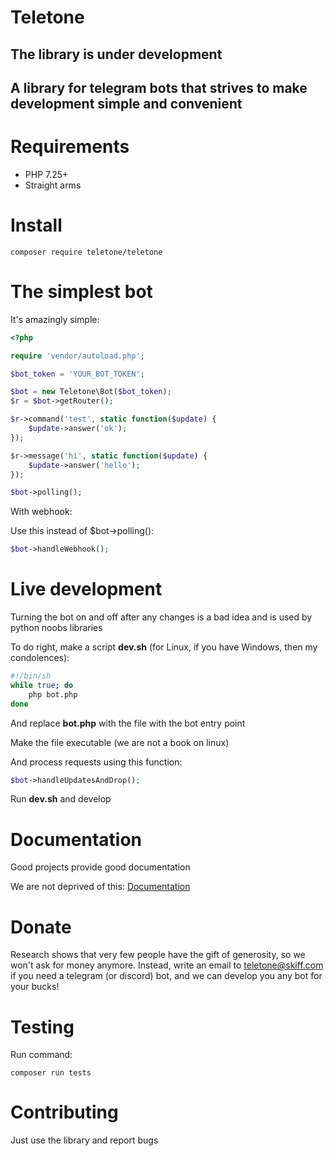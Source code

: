 # Teletone

## The library is under development

## A library for telegram bots that strives to make development simple and convenient

# Requirements

- PHP 7.25+
- Straight arms

# Install

`composer require teletone/teletone`

# The simplest bot

It's amazingly simple:

```php
<?php

require 'vendor/autoload.php';

$bot_token = 'YOUR_BOT_TOKEN';

$bot = new Teletone\Bot($bot_token);
$r = $bot->getRouter();

$r->command('test', static function($update) {
    $update->answer('ok');
});

$r->message('hi', static function($update) {
    $update->answer('hello');
});

$bot->polling();
```

With webhook:

Use this instead of $bot->polling():

```php
$bot->handleWebhook();
```

# Live development

Turning the bot on and off after any changes is a bad idea and is used by python noobs libraries

To do right, make a script **dev.sh** (for Linux, if you have Windows, then my condolences):

```bash
#!/bin/sh
while true; do
    php bot.php
done
```

And replace **bot.php** with the file with the bot entry point

Make the file executable (we are not a book on linux)

And process requests using this function:

```php
$bot->handleUpdatesAndDrop();
```

Run **dev.sh** and develop

# Documentation

Good projects provide good documentation

We are not deprived of this: [Documentation](docs/MAIN.md)

# Donate

Research shows that very few people have the gift of generosity, so we won't ask for money anymore. Instead, write an email to teletone@skiff.com if you need a telegram (or discord) bot, and we can develop you any bot for your bucks!

# Testing

Run command:
```
composer run tests
```

# Contributing

Just use the library and report bugs